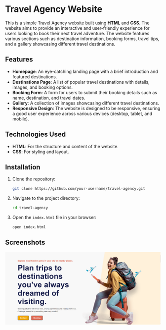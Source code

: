 # Travel Agency Website

This is a simple Travel Agency website built using **HTML** and **CSS**. The website aims to provide an interactive and user-friendly experience for users looking to book their next travel adventure. The website features various sections such as destination information, booking forms, travel tips, and a gallery showcasing different travel destinations.

## Features

- **Homepage**: An eye-catching landing page with a brief introduction and featured destinations.
- **Destinations Page**: A list of popular travel destinations with details, images, and booking options.
- **Booking Form**: A form for users to submit their booking details such as name, destination, and travel dates.
- **Gallery**: A collection of images showcasing different travel destinations.
- **Responsive Design**: The website is designed to be responsive, ensuring a good user experience across various devices (desktop, tablet, and mobile).

## Technologies Used

- **HTML**: For the structure and content of the website.
- **CSS**: For styling and layout.

## Installation

1. Clone the repository:
    ```bash
    git clone https://github.com/your-username/travel-agency.git
    ```

2. Navigate to the project directory:
    ```bash
    cd travel-agency
    ```

3. Open the `index.html` file in your browser:
    ```bash
    open index.html
    ```

## Screenshots 

![image.alt](https://github.com/Harshithad9/travel-agency/blob/a7e9342ea125a06c2cb2ee08ed0f118d66b19600/Screenshot%202025-01-02%20142430.png)



